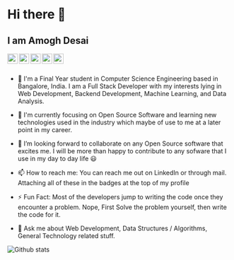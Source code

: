 # Hi there 👋

## I am Amogh Desai

<a href="https://twitter.com/AmoghDesai1999">
  <img align="left" width="23px" src="https://cdn.jsdelivr.net/npm/simple-icons@v3/icons/twitter.svg" />
</a>
<a href="https://www.linkedin.com/in/amogh-desai-385141157/">
  <img align="left" width="23px" src="https://cdn.jsdelivr.net/npm/simple-icons@v3/icons/linkedin.svg" />
</a>
<a href="https://github.com/amoghrajesh">
  <img align="left" width="23px" src="https://cdn.jsdelivr.net/npm/simple-icons@v3/icons/github.svg" />
</a>
<a href="https://medium.com/@amoghrajesh1999">
  <img align="left" width="23px" src="https://cdn.jsdelivr.net/npm/simple-icons@v3/icons/medium.svg" />
</a>
<a href="amoghrajesh1999@gmail.com">
  <img align="left" width="23px" src="https://cdn.jsdelivr.net/npm/simple-icons@v3/icons/gmail.svg" />
</a>

<br>
<br>
<!-- 
<p align="left"> 
    <img src="https://komarev.com/ghpvc/?username=amoghrajesh"/> 
</p> -->

- 🔭 I'm a Final Year student in Computer Science Engineering based in Bangalore, India. I am a Full Stack Developer with my interests lying in Web Development, Backend Development, Machine Learning, and Data Analysis.

- 🌱 I'm currently focusing on Open Source Software and learning new technologies used in the industry which maybe of use to me at a later point in my career.

- 👯 I’m looking forward to collaborate on any Open Source software that excites me. I will be more than happy to contribute to any sofware that I use in my day to day life 😃

- 📫 How to reach me: You can reach me out on LinkedIn or through mail. Attaching all of these in the badges at the top of my profile

- ⚡ Fun Fact: Most of the developers jump to writing the code once they encounter a problem. Nope, First Solve the problem yourself, then write the code for it.

- 💬 Ask me about Web Development, Data Structures / Algorithms, General Technology related stuff.
<!-- 

[![Top Langs](https://github-readme-stats.vercel.app/api/top-langs/?username=amoghrajesh&theme=dark&layout=compact)](https://github.com/anuraghazra/github-readme-stats) -->

![Github stats](https://github-readme-stats.vercel.app/api?username=amoghrajesh&theme=dark&show_icons=true)
<!-- 
<a href="https://github.com/anuraghazra/github-readme-stats">
  <img align="center" src="https://github-readme-stats.vercel.app/api/top-langs/?username=amoghrajesh&theme=dark&layout=compact"/>
</a>
<a href="https://github.com/anuraghazra/convoychat">
  <img align="center" src="https://github-readme-stats.vercel.app/api?username=amoghrajesh&theme=dark&show_icons=true"/>
</a> -->

